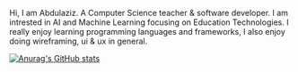 Hi, I am Abdulaziz. A Computer Science teacher & software developer. I am intrested in AI and Machine Learning focusing on Education Technologies. I really enjoy learning programming languages and frameworks, I also enjoy doing wireframing, ui & ux in general.

[![Anurag's GitHub stats](https://github-readme-stats.vercel.app/api?username=kitindi)](https://github.com/anuraghazra/github-readme-stats)
